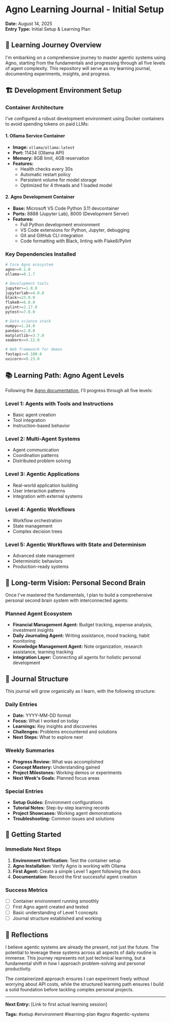 # Agno Learning Journal - Initial Setup

**Date:** August 14, 2025  
**Entry Type:** Initial Setup & Learning Plan

## 🎯 Learning Journey Overview

I'm embarking on a comprehensive journey to master agentic systems using Agno, starting from the fundamentals and progressing through all five levels of agent complexity. This repository will serve as my learning journal, documenting experiments, insights, and progress.

## 🏗️ Development Environment Setup

### Container Architecture

I've configured a robust development environment using Docker containers to avoid spending tokens on paid LLMs:

#### 1. **Ollama Service Container**

- **Image:** `ollama/ollama:latest`
- **Port:** 11434 (Ollama API)
- **Memory:** 8GB limit, 4GB reservation
- **Features:**
  - Health checks every 30s
  - Automatic restart policy
  - Persistent volume for model storage
  - Optimized for 4 threads and 1 loaded model

#### 2. **Agno Development Container**

- **Base:** Microsoft VS Code Python 3.11 devcontainer
- **Ports:** 8888 (Jupyter Lab), 8000 (Development Server)
- **Features:**
  - Full Python development environment
  - VS Code extensions for Python, Jupyter, debugging
  - Git and GitHub CLI integration
  - Code formatting with Black, linting with Flake8/Pylint

### Key Dependencies Installed

```python
# Core Agno ecosystem
agno>=0.1.0
ollama>=0.1.7

# Development tools
jupyter>=1.0.0
jupyterlab>=4.0.0
black>=23.0.0
flake8>=6.0.0
pylint>=2.17.0
pytest>=7.0.0

# Data science stack
numpy>=1.24.0
pandas>=2.0.0
matplotlib>=3.7.0
seaborn>=0.12.0

# Web framework for demos
fastapi>=0.100.0
uvicorn>=0.23.0
```

## 📚 Learning Path: Agno Agent Levels

Following the [Agno documentation](https://docs.agno.com/introduction), I'll progress through all five levels:

### Level 1: Agents with Tools and Instructions

- Basic agent creation
- Tool integration
- Instruction-based behavior

### Level 2: Multi-Agent Systems

- Agent communication
- Coordination patterns
- Distributed problem solving

### Level 3: Agentic Applications

- Real-world application building
- User interaction patterns
- Integration with external systems

### Level 4: Agentic Workflows

- Workflow orchestration
- State management
- Complex decision trees

### Level 5: Agentic Workflows with State and Determinism

- Advanced state management
- Deterministic behaviors
- Production-ready systems

## 🎯 Long-term Vision: Personal Second Brain

Once I've mastered the fundamentals, I plan to build a comprehensive personal second brain system with interconnected agents:

### Planned Agent Ecosystem

- **Financial Management Agent:** Budget tracking, expense analysis, investment insights
- **Daily Journaling Agent:** Writing assistance, mood tracking, habit monitoring
- **Knowledge Management Agent:** Note organization, research assistance, learning tracking
- **Integration Layer:** Connecting all agents for holistic personal development

## 📝 Journal Structure

This journal will grow organically as I learn, with the following structure:

### Daily Entries

- **Date:** YYYY-MM-DD format
- **Focus:** What I worked on today
- **Learnings:** Key insights and discoveries
- **Challenges:** Problems encountered and solutions
- **Next Steps:** What to explore next

### Weekly Summaries

- **Progress Review:** What was accomplished
- **Concept Mastery:** Understanding gained
- **Project Milestones:** Working demos or experiments
- **Next Week's Goals:** Planned focus areas

### Special Entries

- **Setup Guides:** Environment configurations
- **Tutorial Notes:** Step-by-step learning records
- **Project Showcases:** Working agent demonstrations
- **Troubleshooting:** Common issues and solutions

## 🚀 Getting Started

### Immediate Next Steps

1. **Environment Verification:** Test the container setup
2. **Agno Installation:** Verify Agno is working with Ollama
3. **First Agent:** Create a simple Level 1 agent following the docs
4. **Documentation:** Record the first successful agent creation

### Success Metrics

- [ ] Container environment running smoothly
- [ ] First Agno agent created and tested
- [ ] Basic understanding of Level 1 concepts
- [ ] Journal structure established and working

## 💭 Reflections

I believe agentic systems are already the present, not just the future. The potential to leverage these systems across all aspects of daily routine is immense. This journey represents not just technical learning, but a fundamental shift in how I approach problem-solving and personal productivity.

The containerized approach ensures I can experiment freely without worrying about API costs, while the structured learning path ensures I build a solid foundation before tackling complex personal projects.

---

**Next Entry:** [Link to first actual learning session]

**Tags:** #setup #environment #learning-plan #agno #agentic-systems
